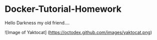 # Docker-Tutorial-Homework
Hello Darkness my old friend....

![Image of Yaktocat] (https://octodex.github.com/images/yaktocat.png)
